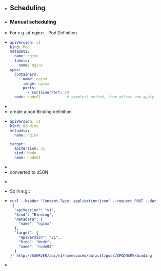 - ## Scheduling
- ### Manual scheduling
- For e.g. of nginx: - Pod Definition
- ```yaml
  apiVersion: v1
  kind: Pod
  metadata:
    name: nginx
    labels:
      name: nginx
  spec:
    containers:
      - name: nginx
        image: nginx
        ports:
          - containerPort: 80
    node: node01			# simplest method, then delete and apply to create pod
  
  ```
-
- create a pod Binding definition
- ```yaml
  apiVersion: v1
  kind: Binding
  metadata:
    name: nginx
  
  target:
    apiVersion: v1
    kind: Node
    name: node01
  ```
-
- converted to JSON
- ```json
  ```
- So in e.g.:
- ```cmake
  curl --header "Content-Type: application/json" --request POST --data
  '{
    "apiVersion": "v1",
    "kind": "Binding",
    "metadata": {
      "name": "nginx"
    },
    "target": {
      "apiVersion": "v1",
      "kind": "Node",
      "name": "node02"
    }
  }' http://$SERVER/api/v1/namespaces/dafault/pods/$PODNAME/binding
  ```
-